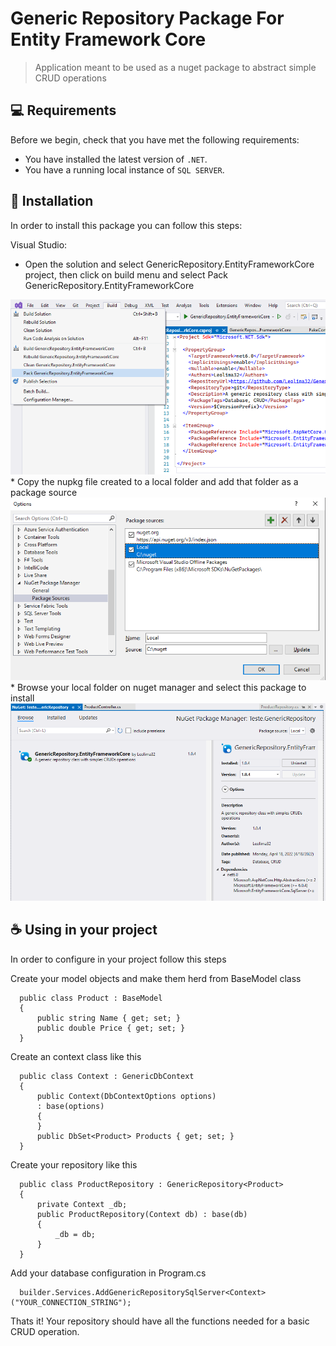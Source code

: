 # Generic Repository Package For Entity Framework Core

> Application meant to be used as a nuget package to abstract simple CRUD operations

## 💻 Requirements

Before we begin, check that you have met the following requirements:
* You have installed the latest version of `.NET`.
* You have a running local instance of `SQL SERVER`.


## 🚀 Installation

In order to install this package you can follow this steps:

Visual Studio:

* Open the solution and select GenericRepository.EntityFrameworkCore project, then click on build menu and select Pack GenericRepository.EntityFrameworkCore
<img src="img/VisualStudio_Example1.png" alt="exemplo imagem">
* Copy the nupkg file created to a local folder and add that folder as a package source
<img src="img/VisualStudio_Example2.png" alt="exemplo imagem">
* Browse your local folder on nuget manager and select this package to install 
<img src="img/VisualStudio_Example3.png" alt="exemplo imagem">


## ☕ Using in your project

In order to configure in your project follow this steps

Create your model objects and make them herd from BaseModel class
```
  public class Product : BaseModel
  {
      public string Name { get; set; }
      public double Price { get; set; }
  }
```
Create an context class like this
```
  public class Context : GenericDbContext
  {
      public Context(DbContextOptions options)
      : base(options) 
      {
      }
      public DbSet<Product> Products { get; set; }
  }
```
Create your repository like this
```
  public class ProductRepository : GenericRepository<Product>
  {
      private Context _db;
      public ProductRepository(Context db) : base(db)
      {
          _db = db;
      }
  }
```

Add your database configuration in Program.cs 
```
  builder.Services.AddGenericRepositorySqlServer<Context>("YOUR_CONNECTION_STRING");
```

Thats it! Your repository should have all the functions needed for a basic CRUD operation.
